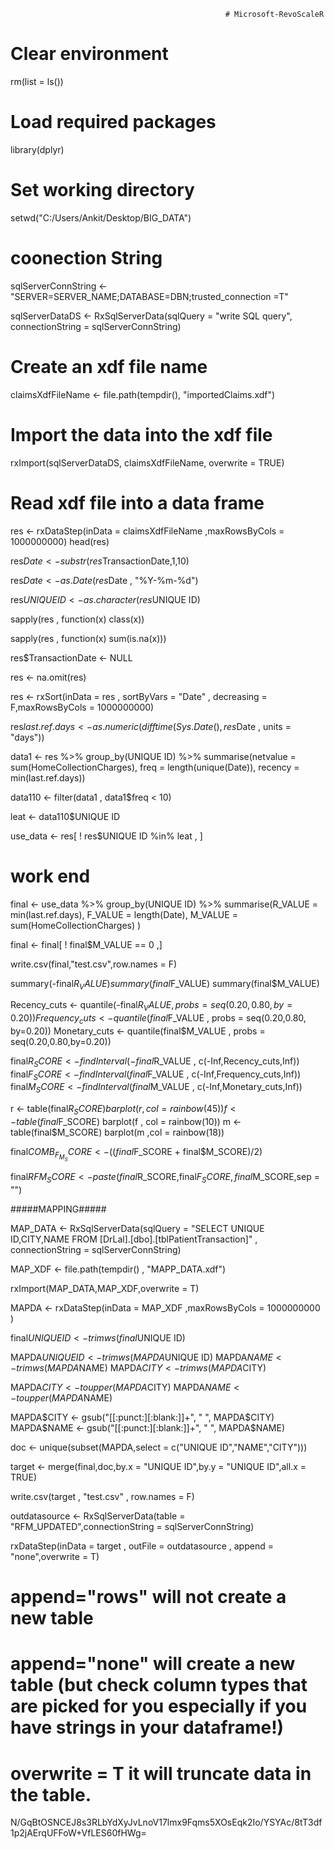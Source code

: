                                                     # Microsoft-RevoScaleR

# Clear environment
rm(list = ls())

# Load required packages
library(dplyr)

# Set working directory
setwd("C:/Users/Ankit/Desktop/BIG_DATA")

# coonection String 
sqlServerConnString <- "SERVER=SERVER_NAME;DATABASE=DBN;trusted_connection =T"

sqlServerDataDS <- RxSqlServerData(sqlQuery = "write SQL query",
                                   connectionString = sqlServerConnString)

# Create an xdf file name
claimsXdfFileName <- file.path(tempdir(), "importedClaims.xdf")

# Import the data into the xdf file
rxImport(sqlServerDataDS, claimsXdfFileName, overwrite = TRUE)

# Read xdf file into a data frame
res <- rxDataStep(inData = claimsXdfFileName ,maxRowsByCols = 1000000000)
head(res)

res$Date <- substr(res$TransactionDate,1,10)

res$Date <- as.Date(res$Date , "%Y-%m-%d")

res$UNIQUE ID <- as.character(res$UNIQUE ID)

sapply(res , function(x) class(x))

sapply(res , function(x) sum(is.na(x)))

res$TransactionDate <- NULL

res <- na.omit(res)

res <- rxSort(inData = res , sortByVars = "Date" , decreasing = F,maxRowsByCols = 1000000000)

res$last.ref.days <- as.numeric(difftime(Sys.Date(),res$Date , units = "days"))

data1 <- res %>% group_by(UNIQUE ID) %>%
  summarise(netvalue = sum(HomeCollectionCharges),
            freq = length(unique(Date)),
            recency = min(last.ref.days))

data110 <- filter(data1 , data1$freq < 10)

leat <- data110$UNIQUE ID

use_data <- res[ ! res$UNIQUE ID %in% leat ,  ]

# work end

final <- use_data %>% group_by(UNIQUE ID) %>% 
  summarise(R_VALUE = min(last.ref.days),
            F_VALUE = length(Date),
            M_VALUE = sum(HomeCollectionCharges)
  )

final <- final[ ! final$M_VALUE == 0 ,]

write.csv(final,"test.csv",row.names = F)

summary(-final$R_VALUE)
summary(final$F_VALUE)
summary(final$M_VALUE)


Recency_cuts <- quantile(-final$R_VALUE , probs = seq(0.20 ,0.80 , by=0.20))
Frequency_cuts <- quantile(final$F_VALUE , probs = seq(0.20,0.80, by=0.20))
Monetary_cuts <- quantile(final$M_VALUE , probs = seq(0.20,0.80,by=0.20))


final$R_SCORE <- findInterval(-final$R_VALUE , c(-Inf,Recency_cuts,Inf))
final$F_SCORE <- findInterval(final$F_VALUE , c(-Inf,Frequency_cuts,Inf))
final$M_SCORE <- findInterval(final$M_VALUE , c(-Inf,Monetary_cuts,Inf))

r <- table(final$R_SCORE)
barplot(r , col = rainbow(45))
f <-table(final$F_SCORE)
barplot(f , col = rainbow(10))
m <- table(final$M_SCORE)
barplot(m ,col = rainbow(18))


final$COMB_F_M_SCORE <- ((final$F_SCORE + final$M_SCORE)/2)

final$RFM_SCORE <- paste(final$R_SCORE,final$F_SCORE,final$M_SCORE,sep = "")

#####MAPPING#####

MAP_DATA <- RxSqlServerData(sqlQuery = "SELECT UNIQUE ID,CITY,NAME FROM
                            [DrLal].[dbo].[tblPatientTransaction]" ,
                            connectionString = sqlServerConnString)

MAP_XDF <- file.path(tempdir() , "MAPP_DATA.xdf")

rxImport(MAP_DATA,MAP_XDF,overwrite = T)

MAPDA <- rxDataStep(inData = MAP_XDF ,maxRowsByCols = 1000000000 )

final$UNIQUE ID <- trimws(final$UNIQUE ID)

MAPDA$UNIQUE ID <- trimws(MAPDA$UNIQUE ID)
MAPDA$NAME <- trimws(MAPDA$NAME)
MAPDA$CITY <- trimws(MAPDA$CITY)

MAPDA$CITY <- toupper(MAPDA$CITY)
MAPDA$NAME <- toupper(MAPDA$NAME)

MAPDA$CITY <- gsub("[[:punct:][:blank:]]+", " ", MAPDA$CITY)
MAPDA$NAME <- gsub("[[:punct:][:blank:]]+", " ", MAPDA$NAME)

doc <- unique(subset(MAPDA,select = c("UNIQUE ID","NAME","CITY")))

target <- merge(final,doc,by.x = "UNIQUE ID",by.y = "UNIQUE ID",all.x = TRUE)

write.csv(target , "test.csv" , row.names = F)

outdatasource <- RxSqlServerData(table = "RFM_UPDATED",connectionString = sqlServerConnString)

rxDataStep(inData = target , outFile = outdatasource , append = "none",overwrite = T)

# append="rows" will not create a new table
# append="none" will create a new table (but check column types that are picked for you especially if you have strings in your dataframe!)

# overwrite = T it will truncate data in the table.


N/GqBtOSNCEJ8s3RLbYdXyJvLnoV17lmx9Fqms5XOsEqk2Io/YSYAc/8tT3df1p2jAErqUFFoW+VfLES60fHWg=







